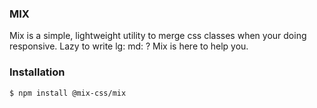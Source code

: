 ### MIX ###

Mix is a simple, lightweight utility to merge css classes when your doing responsive. Lazy to write lg: md: ? Mix is here to help you.

### Installation ###

```bash
$ npm install @mix-css/mix
```